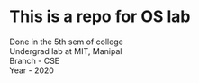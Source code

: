# This is a repo for OS lab 
Done in the 5th sem of college </br>
Undergrad lab at MIT, Manipal </br>
Branch - CSE </br>
Year - 2020
